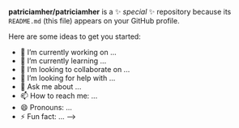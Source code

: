 
**patriciamher/patriciamher** is a ✨ _special_ ✨ repository because its `README.md` (this file) appears on your GitHub profile.
<img src="patriciamher/logoName.v3.png" alt="">


Here are some ideas to get you started:

- 🔭 I’m currently working on ...
- 🌱 I’m currently learning ...
- 👯 I’m looking to collaborate on ...
- 🤔 I’m looking for help with ...
- 💬 Ask me about ...
- 📫 How to reach me: ...
- 😄 Pronouns: ...
- ⚡ Fun fact: ...
-->
